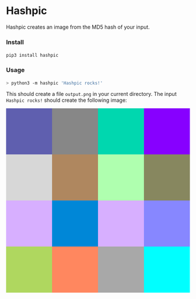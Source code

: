 # Hashpic

Hashpic creates an image from the MD5 hash of your input.

### Install

`pip3 install hashpic`

### Usage

```bash
> python3 -m hashpic 'Hashpic rocks!'
```

This should create a file `output.png` in your current directory. 
The input `Hashpic rocks!` should create the following image:

![hashpic image](./docs/rocks.png)